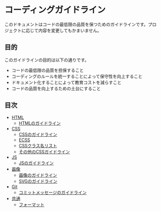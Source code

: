 # コーディングガイドライン
このドキュメントはコードの最低限の品質を保つためのガイドラインです。プロジェクトに応じて内容を変更してもかまいません。

## 目的
このガイドラインの目的は以下の通りです。

- コードの最低限の品質を担保すること
- コーディングのルールを統一することによって保守性を向上すること
- ドキュメント化することによって教育コストを減らすこと
- コードの品質を向上するための土台にすること

## 目次

- [HTML](html/README.md)
  - [HTMLのガイドライン](html/html-guideline.md)
- [CSS](css/README.md)
  - [CSSのガイドライン](css/css-guideline.md)
  - [ECSS](css/how-to-ecss.md)
  - [CSSクラス名リスト](css/css-naming-list.md)
  - [その他のCSSガイドライン](css/another-css-guidelines.md)
- [JS](js/README.md)
  - [JSのガイドライン](js/js-guideline.md)
- [画像](image/README.md)
  - [画像のガイドライン](image/image-guideline.md)
  - [SVGのガイドライン](image/svg.md)
- [Git](git/README.md)
  - [コミットメッセージのガイドライン](git/commit-message.md)
- [共通](common/README.md)
  - [フォーマット](common/format.md)
